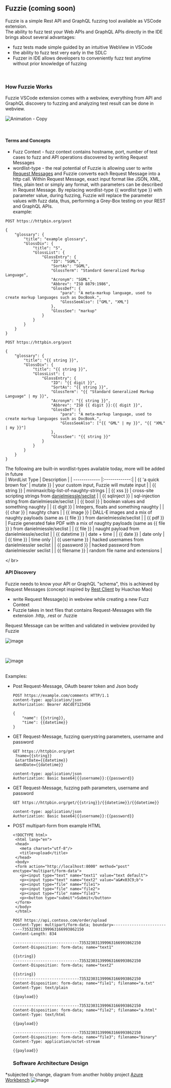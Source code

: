 ## Fuzzie (coming soon)  

Fuzzie is a simple Rest API and GraphQL fuzzing tool available as VSCode extension.  
The ability to fuzz test your Web APIs and GraphQL APIs directly in the IDE brings about several advantages:

* fuzz tests made simple guided by an intuitive WebView in VSCode
* the ability to fuzz test very early in the SDLC
* Fuzzer in IDE allows developers to conveniently fuzz test anytime without prior knowledge of fuzzing

<br />

### How Fuzzie Works  

Fuzzie VSCode extension comes with a webview, everything from API and GraphQL discovery to fuzzing and analyzing test result can be done in webview.  

![Animation - Copy](https://user-images.githubusercontent.com/43234101/211010226-679c7e24-50a6-4a64-ad32-8fd3e40642fe.gif)

<br />  

#### Terms and Concepts

* Fuzz Context - fuzz context contains hostname, port, number of test cases to fuzz and API operations discovered by writing Request Messages
* wordlist-type - the real potential of Fuzzie is allowing user to write [Request Messages](#api-discovery) and Fuzzie converts each Request Message into a http call.  Within Request Message, exact input format like JSON, XML, files, plain text or simply any format, with parameters can be described in Request Message.
By replacing wordlist-type {{ wordlist type }} with parameter value, during fuzzing, Fuzzie will replace the parameter values with fuzz data, thus, performing a Grey-Box testing on your REST and GraphQL APIs.  
example:  

```
POST https://httpbin.org/post  

{
    "glossary": {
        "title": "example glossary",
		"GlossDiv": {
            "title": "S",
			"GlossList": {
                "GlossEntry": {
                    "ID": "SGML",
					"SortAs": "SGML",
					"GlossTerm": "Standard Generalized Markup Language",
					"Acronym": "SGML",
					"Abbrev": "ISO 8879:1986",
					"GlossDef": {
                        "para": "A meta-markup language, used to create markup languages such as DocBook.",
						"GlossSeeAlso": ["GML", "XML"]
                    },
					"GlossSee": "markup"
                }
            }
        }
    }
}
```  

```
POST https://httpbin.org/post 

{
    "glossary": {
        "title": "{{ string }}",
		"GlossDiv": {
            "title": "{{ string }}",
			"GlossList": {
                "GlossEntry": {
                    "ID": "{{ digit }}",
					"SortAs": "{{ string }}",
					"GlossTerm": "{{ "Standard Generalized Markup Language" | my }}",
					"Acronym": "{{ string }}",
					"Abbrev": "ISO {{ digit }}:{{ digit }}",
					"GlossDef": {
                        "para": "A meta-markup language, used to create markup languages such as DocBook.",
						"GlossSeeAlso": ["{{ "GML" | my }}", "{{ "XML" | my }}"]
                    },
					"GlossSee": "{{ string }}"
                }
            }
        }
    }
}
```  

The following are built-in wordlist-types available today, more will be added in future  
| WordList Type | Description   |
| ------------- |:-------------:| 
| {{ 'a quick brown fox' &#124; mutate }} | your custom input, Fuzzie will mutate input |
| {{ string }} | minimaxir/big-list-of-naughty-strings |
| {{ xss }} | cross-site scripting strings from [danielmiessle/seclist](https://github.com/danielmiessler/SecLists) |
| {{ sqlinject }} | sql-injection string from danielmiessle/seclist |
| {{ bool }} | boolean values and something naughty |
| {{ digit }} | Integers, floats and something naughty |
| {{ char }} | naughty chars |
| {{ image }} |  DALL-E images and a mix of naughty payloads (same as {{ file }} ) from danielmiessle/seclist |
| {{ pdf }} |  Fuzzie generated fake PDF with a mix of naughty payloads (same as {{ file }} ) from danielmiessle/seclist |
| {{ file }} |  naught payload from danielmiessle/seclist |
| {{ datetime }} | date + time |
| {{ date }} | date only |
| {{ time }} | time only |
| {{ username }} | hacked usernames from danielmiessler seclist |
| {{ password }} | hacked password from danielmiessler seclist |
| {{ filename }} | random file name and extensions |


</ br>
#### API Discovery  

Fuzzie needs to know your API or GraphQL "schema", this is achieved by Request Messages (concept inspired by [Rest Client](https://marketplace.visualstudio.com/items?itemName=humao.rest-client) by Huachao Mao)

  * write Request Message(s) in webview while creating a new Fuzz Context
  * Fuzzie takes in text files that contains Request-Messages with file extension .http, .rest or .fuzzie
 
 Request Message can be written and validated in webview provided by Fuzzie  
 
 ![image](https://user-images.githubusercontent.com/43234101/210977019-4b671b68-99e1-455b-bc8b-8fc147440140.png)  
 
 <br />
 
 ![image](https://user-images.githubusercontent.com/43234101/210977575-54ce66aa-2e0b-4b9a-b914-d47e0995c701.png)


    
  <br/>
  Examples: 
  <br/>
 
  * Post Request-Message, OAuth bearer token and Json body
    ```
    POST https://example.com/comments HTTP/1.1
    content-type: application/json
    Authorization: Bearer AbCdEf123456
    
    {
        "name": {{string}},
        "time": {{datetime}}
    }
    ```
  
  * GET Request-Message, fuzzing querystring parameters, username and password
  
    ```
    GET https://httpbin.org/get
     ?name={{string}}
     &startDate={{datetime}}
     &endDate={{datetime}}
     
    content-type: application/json
    Authorization: Basic base64|{{username}}:{{password}}
    ```
  * GET Request-Message, fuzzing path parameters, username and password
  
    ```
    GET https://httpbin.org/get/{{string}}/{{datetime}}/{{datetime}}
     
    content-type: application/json
    Authorization: Basic base64|{{username}}:{{password}}
    ```
    
  * POST multipart-form from example HTML
    ```
    <!DOCTYPE html>
     <html lang="en">
     <head>
       <meta charset="utf-8"/>
       <title>upload</title>
     </head>
     <body>
     <form action="http://localhost:8000" method="post" enctype="multipart/form-data">
       <p><input type="text" name="text1" value="text default">
       <p><input type="text" name="text2" value="a&#x03C9;b">
       <p><input type="file" name="file1">
       <p><input type="file" name="file2">
       <p><input type="file" name="file3">
       <p><button type="submit">Submit</button>
     </form>
     </body>
     </html>     
    ```  
    ```
    POST https://api.contoso.com/order/upload
    Content-Type: multipart/form-data; boundary=---------------------------735323031399963166993862150
    Content-Length: 834

    -----------------------------735323031399963166993862150
    Content-Disposition: form-data; name="text1"

    {{string}}
    -----------------------------735323031399963166993862150
    Content-Disposition: form-data; name="text2"

    {{string}}
    -----------------------------735323031399963166993862150
    Content-Disposition: form-data; name="file1"; filename="a.txt"
    Content-Type: text/plain

    {{payload}}

    -----------------------------735323031399963166993862150
    Content-Disposition: form-data; name="file2"; filename="a.html"
    Content-Type: text/html

    {{payload}}

    -----------------------------735323031399963166993862150
    Content-Disposition: form-data; name="file3"; filename="binary"
    Content-Type: application/octet-stream

    {{payload}}
    ```
    
    ### Software Architecture Design  
*subjected to change, diagram from another hobby project [Azure Workbench](https://www.azureworkbench.com/?id=IsxyrPUWclTXMoDPuAtK)
![image](https://user-images.githubusercontent.com/43234101/188535919-0fb971e1-b68e-47de-8a8a-5c2a461ea1cc.png)  
    
